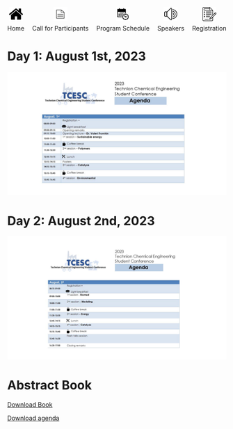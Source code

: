 <div style="display: flex; justify-content: space-between;">
  <div>
    <div style="display: flex; flex-direction: column; align-items: center;">
      <a href="https://TCESC.github.io/tcesc/" title="Home"><img src="./photos/logo/home.png" alt="Home" width="32" height="32"></a>
      <div style="text-align: center; margin-top: 5px;">Home</div>
    </div>
  </div>
  <div>
    <div style="display: flex; flex-direction: column; align-items: center;">
      <a href="https://TCESC.github.io/tcesc/call-for-Participants.html" title="Call for Participants"><img src="./photos/logo/paper.png" alt="Call for Participants" width="32" height="32"></a>
      <div style="text-align: center; margin-top: 5px;">Call for Participants</div>
    </div>
  </div>
  <div>
    <div style="display: flex; flex-direction: column; align-items: center;">
      <a href="https://TCESC.github.io/tcesc/program-schedule.html" title="Program Schedule"><img src="./photos/logo/schedule.png" alt="Program Schedule" width="32" height="32"></a>
      <div style="text-align: center; margin-top: 5px;">Program Schedule</div>
    </div>
  </div>
  <div>
    <div style="display: flex; flex-direction: column; align-items: center;">
      <a href="https://TCESC.github.io/tcesc/speakers.html" title="Speakers"><img src="./photos/logo/speakers.png" alt="Speakers" width="32" height="32"></a>
      <div style="text-align: center; margin-top: 5px;">Speakers</div>
    </div>
  </div>
  <div>
    <div style="display: flex; flex-direction: column; align-items: center;">
      <a href="https://ticks.co.il/e/1AkTbSul6m1" title="Registration"><img src="./photos/logo/registration.png" alt="Registration" width="32" height="32"></a>
      <div style="text-align: center; margin-top: 5px;">Registration</div>
    </div>
  </div>
</div>



# Day 1: August 1st, 2023
![Day 1](./photos/agenda/Agenda2.jpeg)

# Day 2: August 2nd, 2023
![Day 2](./photos/agenda/Agenda1.jpeg)

# Abstract Book
<a href="./photos/agenda/Abstracts book.pdf">Download Book</a>



<a href="">Download agenda</a>
